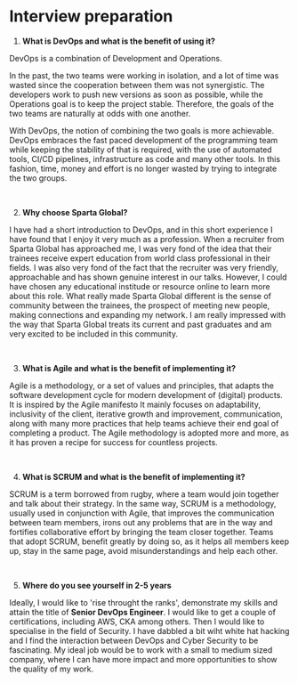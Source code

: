 # Interview preparation

1. **What is DevOps and what is the benefit of using it?**

DevOps is a combination of Development and Operations. 

In the past, the two teams were working in isolation, and a lot of time was wasted since the cooperation between them was not synergistic. The developers work to push new versions as soon as possible, while the Operations goal is to keep the project stable. Therefore, the goals of the two teams are naturally at odds with one another. 

With DevOps, the notion of combining the two goals is more achievable. DevOps embraces the fast paced development of the programming team while keeping the stability of that is required, with the use of automated tools, CI/CD pipelines, infrastructure as code and many other tools.
In this fashion, time, money and effort is no longer wasted by trying to integrate the two groups.

<br>

2. **Why choose Sparta Global?**

I have had a short introduction to DevOps, and in this short experience I have found that I enjoy it very much as a profession. 
When a recruiter from Sparta Global has approached me, I was very fond of the idea that their trainees receive expert education from world class professional in their fields. I was also very fond of the fact that the recruiter was very friendly, approachable and has shown genuine interest in our talks.
However, I could have chosen any educational institude or resource online to learn more about this role. What really made Sparta Global different is the sense of community between the trainees, the prospect of meeting new people, making connections and expanding my network.
I am really impressed with the way that Sparta Global treats its current and past graduates and am very excited to be included in this community.

<br>

3. **What is Agile and what is the benefit of implementing it?**

Agile is a methodology, or a set of values and principles, that adapts the software development cycle for modern development of (digital) products.
It is inspired by the Agile manifesto
It mainly focuses on adaptability, inclusivity of the client, iterative growth and improvement, communication, along with many more practices that help teams achieve their end goal of completing a product.
The Agile methodology is adopted more and more, as it has proven a recipe for success for countless projects. 

<br>

4. **What is SCRUM and what is the benefit of implementing it?**

SCRUM is a term borrowed from rugby, where a team would join together and talk about their strategy. In the same way, SCRUM is a methodology,
usually used in conjunction with Agile, that improves the communication between team members, irons out any problems that are in the way and fortifies collaborative effort by bringing the team closer together.
Teams that adopt SCRUM, benefit greatly by doing so, as it helps all members keep up, stay in the same page, avoid misunderstandings and help each other.

<br>

5. **Where do you see yourself in 2-5 years**

Ideally, I would like to 'rise throught the ranks', demonstrate my skills and attain the title of **Senior DevOps Engineer**. I would like to get a couple of certifications, including AWS, CKA among others. 
Then I would like to specialise in the field of Security. I have dabbled a bit wiht white hat hacking and I find the interaction between DevOps and Cyber Security to be fascinating. My ideal job would be to work with a small to medium sized company, where I can have more impact and more opportunities to show the quality of my work. 
